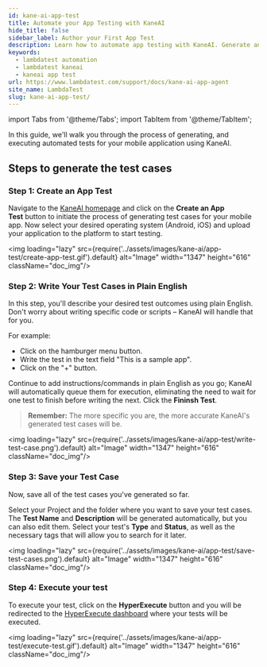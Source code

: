 ```yaml
---
id: kane-ai-app-test
title: Automate your App Testing with KaneAI
hide_title: false
sidebar_label: Author your First App Test
description: Learn how to automate app testing with KaneAI. Generate and execute tests in plain English, save cases, and run them seamlessly
keywords:
  - lambdatest automation
  - lambdatest kaneai
  - kaneai app test
url: https://www.lambdatest.com/support/docs/kane-ai-app-agent
site_name: LambdaTest
slug: kane-ai-app-test/
---
```


import Tabs from '@theme/Tabs';
import TabItem from '@theme/TabItem';

<script type="application/ld+json"
      dangerouslySetInnerHTML={{ __html: JSON.stringify({
       "@context": "https://schema.org",
        "@type": "BreadcrumbList",
        "itemListElement": [{
          "@type": "ListItem",
          "position": 1,
          "name": "Home",
          "item": "https://www.lambdatest.com"
        },{
          "@type": "ListItem",
          "position": 2,
          "name": "Support",
          "item": "https://www.lambdatest.com/support/docs/"
        },{
          "@type": "ListItem",
          "position": 3,
          "name": "KaneAI Web Test",
          "item": "https://www.lambdatest.com/support/docs/kane-ai-app-test"
        }]
      })
    }}
></script>
In this guide, we'll walk you through the process of generating, and executing automated tests for your mobile application using KaneAI.

## Steps to generate the test cases

### Step 1: Create an App Test
Navigate to the [KaneAI homepage](https://kaneai.lambdatest.com/objective) and click on the **Create an App Test** button to initiate the process of generating test cases for your mobile app. Now select your desired operating system (Android, iOS) and upload your application to the platform to start testing.

<img loading="lazy" src={require('../assets/images/kane-ai/app-test/create-app-test.gif').default} alt="Image" width="1347" height="616"  className="doc_img"/>

### Step 2: Write Your Test Cases in Plain English
In this step, you'll describe your desired test outcomes using plain English. Don't worry about writing specific code or scripts – KaneAI will handle that for you.

For example:
- Click on the hamburger menu button.
- Write the test in the text field "This is a sample app".
- Click on the "+" button.

Continue to add instructions/commands in plain English as you go; KaneAI will automatically queue them for execution, eliminating the need to wait for one test to finish before writing the next. Click the **Fininsh Test**.

> **Remember:** The more specific you are, the more accurate KaneAI's generated test cases will be.

<img loading="lazy" src={require('../assets/images/kane-ai/app-test/write-test-case.png').default} alt="Image" width="1347" height="616"  className="doc_img"/>

### Step 3: Save your Test Case
Now, save all of the test cases you've generated so far.

Select your Project and the folder where you want to save your test cases. The **Test Name** and **Description** will be generated automatically, but you can also edit them. Select your test's **Type** and **Status**, as well as the necessary tags that will allow you to search for it later.

<img loading="lazy" src={require('../assets/images/kane-ai/app-test/save-test-cases.png').default} alt="Image" width="1347" height="616"  className="doc_img"/>

### Step 4: Execute your test
To execute your test, click on the **HyperExecute** button and you will be redirected to the [HyperExecute dashboard](https://hyperexecute.lambdatest.com/hyperexecute/jobs) where your tests will be executed.

<img loading="lazy" src={require('../assets/images/kane-ai/app-test/execute-test.gif').default} alt="Image" width="1347" height="616"  className="doc_img"/>